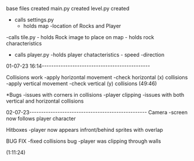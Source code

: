 base files created
main.py created
level.py created

- calls settings.py
    - holds map
        -location of Rocks and Player

-calls tile.py
    - holds Rock image to place on map
    - holds rock characteristics

- calls player.py
    -holds player chatacteristics
        - speed
        -direction


01-07-23 16:14----------------------------------------------

Collisions work
    -apply horizontal movement 
    -check horizontal (x) collisions
    -apply vertical movement
    -check vertical (y) collisions
    (49:46)

*Bugs
    -issues with corners in collisions
        -player clipping
    -issues with both vertical and horizontal collisions

02-07-23--------------------------------------------------
Camera
    -screen now follows player character

Hitboxes
    -player now appears infront/behind sprites with overlap

BUG FIX
    -fixed collisions bug
        -player was clipping through walls

(1:11:24)